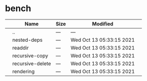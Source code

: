 # bench

<table><thead><tr class="header"><th></th><th>Name</th><th>Size</th><th>Modified</th><th></th></tr></thead><tbody><tr class="odd"><td></td><td><span class="goup">..</span></td><td>—</td><td>—</td><td></td></tr><tr class="even"><td></td><td><span class="name">nested-deps</span></td><td>—</td><td>Wed Oct 13 05:33:15 2021</td><td></td></tr><tr class="odd"><td></td><td><span class="name">readdir</span></td><td>—</td><td>Wed Oct 13 05:33:15 2021</td><td></td></tr><tr class="even"><td></td><td><span class="name">recursive-copy</span></td><td>—</td><td>Wed Oct 13 05:33:15 2021</td><td></td></tr><tr class="odd"><td></td><td><span class="name">recursive-delete</span></td><td>—</td><td>Wed Oct 13 05:33:15 2021</td><td></td></tr><tr class="even"><td></td><td><span class="name">rendering</span></td><td>—</td><td>Wed Oct 13 05:33:15 2021</td><td></td></tr></tbody></table>

